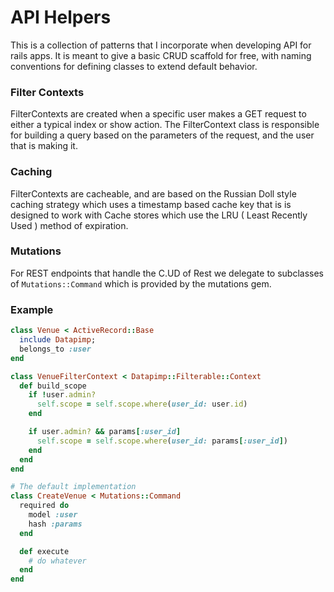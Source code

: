 
# API Helpers

This is a collection of patterns that I incorporate when developing API
for rails apps.  It is meant to give a basic CRUD scaffold for free,
with naming conventions for defining classes to extend default behavior.

### Filter Contexts

FilterContexts are created when a specific user makes a GET request to
either a typical index or show action.  The FilterContext class is
responsible for building a query based on the parameters of the request,
and the user that is making it.

### Caching

FilterContexts are cacheable, and are based on the Russian Doll style
caching strategy which uses a timestamp based cache key that is 
is designed to work with Cache stores which use the LRU ( Least Recently Used )
method of expiration.

### Mutations

For REST endpoints that handle the C.UD of Rest we delegate to
subclasses of `Mutations::Command` which is provided by the mutations
gem.

### Example

```ruby
class Venue < ActiveRecord::Base
  include Datapimp;
  belongs_to :user
end

class VenueFilterContext < Datapimp::Filterable::Context
  def build_scope
    if !user.admin?
      self.scope = self.scope.where(user_id: user.id)
    end

    if user.admin? && params[:user_id]
      self.scope = self.scope.where(user_id: params[:user_id])  
    end
  end
end

# The default implementation
class CreateVenue < Mutations::Command
  required do
    model :user
    hash :params
  end

  def execute
    # do whatever
  end
end
```

